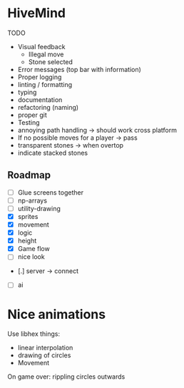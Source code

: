 # HiveMind
TODO
* Visual feedback
    * Illegal move
    * Stone selected
* Error messages (top bar with information)
* Proper logging
* linting / formatting
* typing
* documentation
* refactoring (naming)
* proper git
* Testing
* annoying path handling -> should work cross platform
* If no possible moves for a player -> pass
* transparent stones -> when overtop
* indicate stacked stones

## Roadmap
- [ ] Glue screens together
- [ ] np-arrays
- [ ] utility-drawing
- [x] sprites
- [x] movement
- [x] logic
- [x] height
- [x] Game flow
- [ ] nice look
- [.] server -> connect
- [ ] ai

# Nice animations
Use libhex things:
- linear interpolation
- drawing of circles
- Movement


On game over: rippling circles outwards
